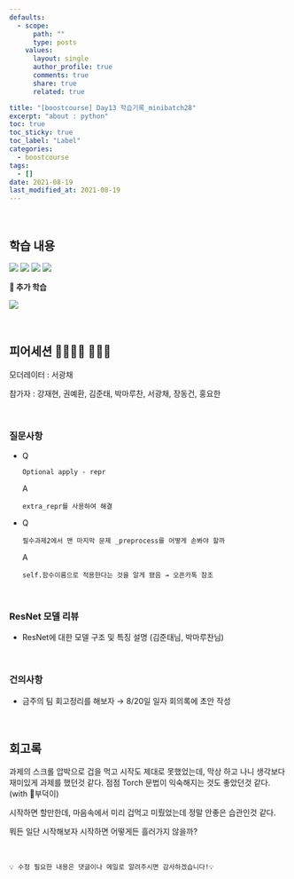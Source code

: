 ```yaml
---
defaults:
  - scope:
      path: ""
      type: posts
    values:
      layout: single
      author_profile: true
      comments: true
      share: true
      related: true

title: "[boostcourse] Day13 학습기록_minibatch28"
excerpt: "about : python"
toc: true
toc_sticky: true
toc_label: "Label"
categories:
  - boostcourse
tags:
  - []
date: 2021-08-19
last_modified_at: 2021-08-19
---
```


<br>


## 학습 내용

<a href="https://hongsusoo.github.io/dl/dl_pytorch_model_save_load"><img src="https://img.shields.io/badge/-model 저장 및 불러오기-red"/></a> <a href="https://hongsusoo.github.io/visual/viz_pytorch_tensorboard"><img src="https://img.shields.io/badge/-Tensorboard-red"/></a> <a href="https://hongsusoo.github.io/visual/viz_pytorch_wandb"><img src="https://img.shields.io/badge/-Weight  & Biases-red"/></a> <a href="https://hongsusoo.github.io/dl/dl_pytorch_using_trained_model"><img src="https://img.shields.io/badge/-pretrained Model 사용-red"/></a> 

**🎈 추가 학습**

<a href="https://hongsusoo.github.io/ai/googlenet_intro"><img src="https://img.shields.io/badge/-GoogLeNet 소개-blue"/></a> 

<br>

## 피어세션 👨‍👨‍👦‍👦 👨‍👨‍👦

모더레이터 : 서광채

참가자 : 강재현, 권예환, 김준태, 박마루찬, 서광채, 장동건, 홍요한

<br>

### 질문사항

- Q

      Optional apply - repr

  A

      extra_repr를 사용하여 해결

- Q

      필수과제2에서 맨 마지막 문제 _preprocess를 어떻게 손봐야 할까

  A

      self.함수이름으로 적용한다는 것을 알게 됐음 → 오픈카톡 참조


<br>

### ResNet 모델 리뷰

- ResNet에 대한 모델 구조 및 특징 설명 (김준태님, 박마루찬님)

<br>

### 건의사항

- 금주의 팀 회고정리를 해보자 → 8/20일 일자 회의록에 초안 작성

<br>

## 회고록

과제의 스크롤 압박으로 겁을 먹고 시작도 제대로 못했었는데, 막상 하고 나니 생각보다 재미있게 과제를 했던것 같다. 점점 Torch 문법이 익숙해지는 것도 좋았던것 같다.
(with  🦆부덕이)

시작하면 할만한데, 마음속에서 미리 겁먹고 미뤘었는데 정말 안좋은 습관인것 같다. 

뭐든 일단 시작해보자 시작하면 어떻게든 흘러가지 않을까?

<br>

```
💡 수정 필요한 내용은 댓글이나 메일로 알려주시면 감사하겠습니다!💡 
```
